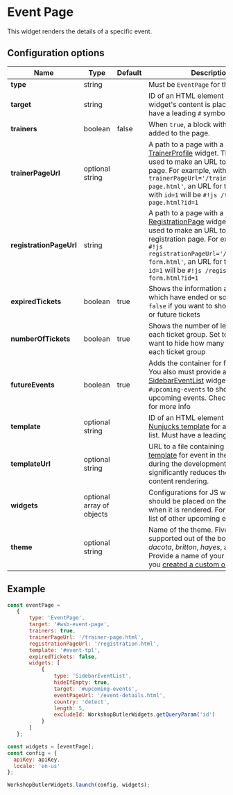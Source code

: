 # Event Page

This widget renders the details of a specific event.

## Configuration options

| Name | Type | Default | Description |
|------|------|---------|-------------|
| **type** | string | | Must be `EventPage` for this widget |
| **target** | string | | ID of an HTML element where the widget's content is placed. Should have a leading `#` symbol |
| **trainers** | boolean | false | When `true`, a block with trainers is added to the page. |
| **trainerPageUrl** | optional string | | A path to a page with a configured [TrainerProfile](trainer-profile.md) widget. This path is used to make an URL to the profile page. For example, with `#!js trainerPageUrl='/trainer-page.html'`, an URL for the trainer with `id=1` will be `#!js /trainer-page.html?id=1` |
| **registrationPageUrl** | string | | A path to a page with a configured [RegistrationPage](registration-form.md) widget. This path is used to make an URL to a separate registration page. For example, with `#!js registrationPageUrl='/registration-form.html'`, an URL for the event with `id=1` will be `#!js /registration-form.html?id=1` |
| **expiredTickets** | boolean | true | Shows the information about tickets which have ended or sold out. Set to `false` if you want to show only active or future tickets |
| **numberOfTickets** | boolean | true | Shows the number of left tickets for each ticket group. Set to `false` if you want to hide how many tickets left for each ticket group |
| **futureEvents** | boolean | true | Adds the container for future events. You also must provide a related [SidebarEventList](sidebar-event-list.md) widget with target `#upcoming-events` to show the upcoming events. Check the example for more info |
| **template** | optional string || ID of an HTML element containing a [Nunjucks template](https://mozilla.github.io/nunjucks/) for an event in the list. Must have a leading `#` symbol. |
| **templateUrl** | optional string || URL to a file containing a [Nunjucks template](https://mozilla.github.io/nunjucks/) for event in the list. Use it during the development only as it significantly reduces the speed of content rendering. |
| **widgets** | optional array of objects || Configurations for JS widgets which should be placed on the event page when it is rendered. For example, a list of other upcoming events. |
| **theme** | optional string || Name of the theme. Five themes are supported out of the box: *alfred*, *dacota*, *britton*, *hayes*, and *gatsby*. Provide a name of your own theme if you [created a custom one](../../themes/custom-theme.md). |

## Example

```javascript
const eventPage = 
   {
       type: 'EventPage',
       target: '#wsb-event-page',
       trainers: true,
       trainerPageUrl: '/trainer-page.html',
       registrationPageUrl: '/registration.html',
       template: '#event-tpl',
       expiredTickets: false,
       widgets: [
           {
               type: 'SidebarEventList',
               hideIfEmpty: true,
               target: '#upcoming-events',
               eventPageUrl: '/event-details.html',
               country: 'detect',
               length: 5,
               excludeId: WorkshopButlerWidgets.getQueryParam('id')
           }
       ]
   };

const widgets = [eventPage];
const config = {
  apiKey: apiKey,
  locale: 'en-us'
};

WorkshopButlerWidgets.launch(config, widgets);

```
